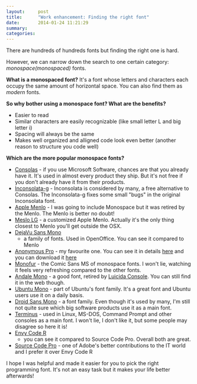 ```yaml
---
layout:     post
title:      "Work enhancement: Finding the right font"
date:       2014-01-24 11:21:29
summary:
categories:
---
```


<p>There are hundreds of hundreds fonts but finding the right one is hard.</p>
<p>However, we can narrow down the search to one certain category:
<em>monospace(monospaced) </em>fonts.</p>
<p><strong>What is a monospaced font?</strong> It's a font whose letters and characters
each occupy the same amount of horizontal space. You can also find them
as <em>modern </em>fonts.</p>
<p><strong>So why bother using a monospace font? What are the benefits? </strong></p>
<ul>
<li>Easier to read</li>
<li>Similar characters are easily recognizable (like small letter L and
    big letter i)</li>
<li>Spacing will always be the same</li>
<li>Makes well organized and alligned code look even better (another
    reason to structure you code well)</li>
</ul>
<p><strong>Which are the more popular monospace fonts?</strong></p>
<ul>
<li><a href="http://i.imgur.com/SdigGGD.png">Consolas</a> - if you use Microsoft
    Software, chances are that you already have it. It's used in almost
    every product they ship. But it's not free if you don't already have
    it from their products.</li>
<li><a href="http://i.imgur.com/fuCvOgG.png">Inconsolata-g</a> - Inconsolata is
    considered by many, a free alternative to Consolas. The
    Inconsolata-g fixes some small "bugs" in the original Inconsolata
    font.</li>
<li><a href="http://s24.postimg.org/4hkuc8uz9/menlo2.png">Apple Menlo</a> - I was
    going to include Monospace but it was retired by the Menlo. The
    Menlo is better no doubt!</li>
<li><a href="http://i.imgur.com/REoYmvQ.png">Meslo LG</a> - a customized Apple
    Menlo. Actually it's the only thing closest to Menlo you'll get
    outside the OSX.</li>
<li><a href="http://25.media.tumblr.com/wiTflIDkmoqr6fyl6m2nhK2Oo1_500.png">DejaVu Sans
    Mono</a><ul>
<li>a family of fonts. Used in OpenOffice. You can see it compared to
Menlo</li>
</ul>
</li>
<li><a href="http://www.marksimonson.com/fonts/view/anonymous-pro">Anonymous
    Pro</a> - my
    favourite one. You can see it in details
    <a href="http://www.marksimonson.com/assets/content/fonts/AnonymousProSpecimen.pdf">here</a> and
    you can download it
    <a href="http://www.marksimonson.com/assets/content/fonts/AnonymousPro-1.002.zip">here</a></li>
<li><a href="http://i.imgur.com/Xzy1ULu.png">Monofur</a> - the Comic Sans MS of
    monospace fonts. I won't lie, watching it feels very refreshing
    compared to the other fonts.</li>
<li><a href="http://i.imgur.com/8uPQ3o9.png">Andale Mono</a> - a good font, retired
    by <a href="http://en.wikipedia.org/wiki/Lucida_(font)#Lucida_Console">Luicida
    Console</a>.
    You can still find it in the web though.</li>
<li><a href="http://font.ubuntu.com/">Ubuntu Mono</a> - part of Ubuntu's font
    family. It's a great font and Ubuntu users use it on a daily basis.</li>
<li><a href="http://i.imgur.com/RgXFGZH.png">Droid Sans Mono</a> - a font family.
    Even though it's used by many, I'm still not quite sure which big
    software products use it as a main font.</li>
<li><a href="http://i.imgur.com/ajWyhzB.png">Terminus</a> - used in Linux, MS-DOS,
    Command Prompt and other consoles as a main font. I won't lie, I
    don't like it, but some people may disagree so here it is!</li>
<li><a href="http://codingreflection.files.wordpress.com/2012/10/envycoder-vs-sourcecodepro.png">Envy Code
    R</a><ul>
<li>you can see it compared to Source Code Pro. Overall both are
great.</li>
</ul>
</li>
<li><a href="http://blogs.adobe.com/typblography/2012/09/source-code-pro.html">Source Code
    Pro</a> -
    one of Adobe's better contributions to the IT world and I prefer it
    over Envy Code R</li>
</ul>
<p>I hope I was helpful and made it easier for you to pick the right
programming font. It's not an easy task but it makes your life better
afterwards!</p>
